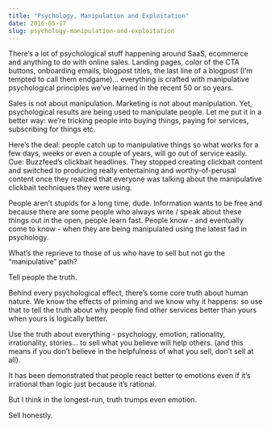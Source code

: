 ```yaml
---
title: "Psychology, Manipulation and Exploitation"
date: 2016-05-17
slug: psychology-manipulation-and-exploitation
---
```

There’s a lot of psychological stuff happening around SaaS, ecommerce and anything to do with online sales. Landing pages, color of the CTA buttons, onboarding emails, blogpost titles, the last line of a blogpost (I’m tempted to call them endgame)… everything is crafted with manipulative psychological principles we’ve learned in the recent 50 or so years.

Sales is not about manipulation. Marketing is not about manipulation. Yet, psychological results are being used to manipulate people. Let me put it in a better way: we’re tricking people into buying things, paying for services, subscribing for things etc.

Here’s the deal: people catch up to manipulative things so what works for a few days, weeks or even a couple of years, will go out of service easily. Cue: Buzzfeed’s clickbait headlines. They stopped creating clickbait content and switched to producing really entertaining and worthy-of-perusal content once they realized that everyone was talking about the manipulative clickbait techniques they were using.

People aren’t stupids for a long time, dude. Information wants to be free and because there are some people who always write / speak about these things out in the open, people learn fast. People know - and eventually come to know - when they are being manipulated using the latest fad in psychology.

What’s the reprieve to those of us who have to sell but not go the “manipulative” path?

Tell people the truth.

Behind every psychological effect, there’s some core truth about human nature. We know the effects of priming and we know why it happens: so use that to tell the truth about why people find other services better than yours when yours is logically better.

Use the truth about everything - psychology, emotion, rationality, irrationality, stories… to sell what you believe will help others. (and this means if you don’t believe in the helpfulness of what you sell, don’t sell at all).

It has been demonstrated that people react better to emotions even if it’s irrational than logic just because it’s rational.

But I think in the longest-run, truth trumps even emotion.

Sell honestly.